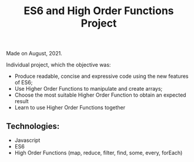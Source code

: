 <!DOCTYPE html>
<html lang="en">
<head>
  <meta charset="UTF-8">
  <meta http-equiv="X-UA-Compatible" content="IE=edge">
  <meta name="viewport" content="width=device-width, initial-scale=1.0">
  <link rel="stylesheet" href="style.css">
</head>
<body>
  <header>
    <h1 id="title">ES6 and High Order Functions Project</h1>
  </header>
  <main>
    <p>Made on August, 2021.</p>
    <p>Individual project, which the objective was:</p>
    <ul>
      <li>Produce readable, concise and expressive code using the new features of ES6;</li>
      <li>Use Higher Order Functions to manipulate and create arrays;</li>
      <li>Choose the most suitable Higher Order Function to obtain an expected result</li>
      <li>Learn to use Higher Order Functions together</li>
    </ul>
    <h2>Technologies:</h2>
    <ul>
      <li>Javascript</li>
      <li>ES6</li>
      <li>High Order Functions (map, reduce, filter, find, some, every, forEach)</li>
    </ul>
  </main>
</body>
</html>
